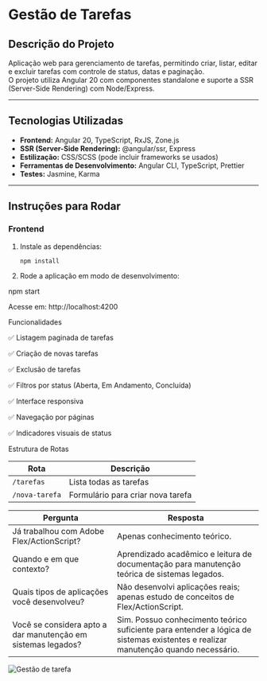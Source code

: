 # Gestão de Tarefas

## Descrição do Projeto
Aplicação web para gerenciamento de tarefas, permitindo criar, listar, editar e excluir tarefas com controle de status, datas e paginação.  
O projeto utiliza Angular 20 com componentes standalone e suporte a SSR (Server-Side Rendering) com Node/Express.

---

## Tecnologias Utilizadas

- **Frontend:** Angular 20, TypeScript, RxJS, Zone.js  
- **SSR (Server-Side Rendering):** @angular/ssr, Express  
- **Estilização:** CSS/SCSS (pode incluir frameworks se usados)  
- **Ferramentas de Desenvolvimento:** Angular CLI, TypeScript, Prettier  
- **Testes:** Jasmine, Karma  

---

## Instruções para Rodar

### Frontend

1. Instale as dependências:
   ```bash
   npm install

2. Rode a aplicação em modo de desenvolvimento:

npm start

Acesse em: http://localhost:4200

 Funcionalidades
 
✅ Listagem paginada de tarefas

✅ Criação de novas tarefas

✅ Exclusão de tarefas

✅ Filtros por status (Aberta, Em Andamento, Concluída)

✅ Interface responsiva

✅ Navegação por páginas

✅ Indicadores visuais de status

Estrutura de Rotas

| Rota           | Descrição                         |
| -------------- | --------------------------------- |
| `/tarefas`     | Lista todas as tarefas            |
| `/nova-tarefa` | Formulário para criar nova tarefa |


| Pergunta                                                     | Resposta                                                                                                                           |
| ------------------------------------------------------------ | ---------------------------------------------------------------------------------------------------------------------------------- |
| Já trabalhou com Adobe Flex/ActionScript?                    | Apenas conhecimento teórico.                                                                                                       |
| Quando e em que contexto?                                    | Aprendizado acadêmico e leitura de documentação para manutenção teórica de sistemas legados.                                       |
| Quais tipos de aplicações você desenvolveu?                  | Não desenvolvi aplicações reais; apenas estudo de conceitos de Flex/ActionScript.                                                  |
| Você se considera apto a dar manutenção em sistemas legados? | Sim. Possuo conhecimento teórico suficiente para entender a lógica de sistemas existentes e realizar manutenção quando necessário. |


![Gestão de tarefa](src/app/gestao-de-tarefa.png)
